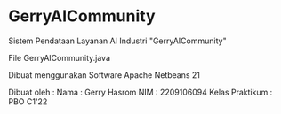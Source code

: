# GerryAICommunity 
Sistem Pendataan Layanan AI Industri "GerryAICommunity"

File GerryAICommunity.java


Dibuat menggunakan Software Apache Netbeans 21

Dibuat oleh :
Nama : Gerry Hasrom
NIM  : 2209106094
Kelas Praktikum : PBO C1'22
